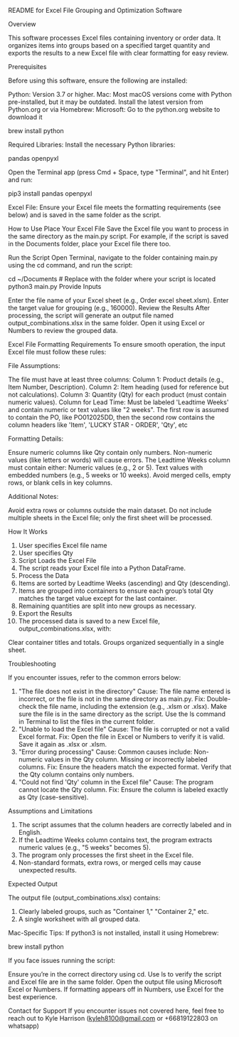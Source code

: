 README for Excel File Grouping and Optimization Software

Overview

This software processes Excel files containing inventory or order data. It organizes items into groups based on a specified target quantity and exports the results to a new Excel file with clear formatting for easy review.

Prerequisites

Before using this software, ensure the following are installed:

Python: Version 3.7 or higher.
Mac: Most macOS versions come with Python pre-installed, but it may be outdated. Install the latest version from Python.org or via Homebrew:
Microsoft: Go to the python.org website to download it

brew install python

Required Libraries:
Install the necessary Python libraries:

pandas
openpyxl

Open the Terminal app (press Cmd + Space, type "Terminal", and hit Enter) and run:

pip3 install pandas openpyxl

Excel File: Ensure your Excel file meets the formatting requirements (see below) and is saved in the same folder as the script.

How to Use
Place Your Excel File
Save the Excel file you want to process in the same directory as the main.py script. For example, if the script is saved in the Documents folder, place your Excel file there too.

Run the Script
Open Terminal, navigate to the folder containing main.py using the cd command, and run the script:

cd ~/Documents  # Replace with the folder where your script is located
python3 main.py
Provide Inputs

Enter the file name of your Excel sheet (e.g., Order excel sheet.xlsm).
Enter the target value for grouping (e.g., 160000).
Review the Results
After processing, the script will generate an output file named output_combinations.xlsx in the same folder. Open it using Excel or Numbers to review the grouped data.

Excel File Formatting Requirements
To ensure smooth operation, the input Excel file must follow these rules:

File Assumptions:

The file must have at least three columns:
Column 1: Product details (e.g., Item Number, Description).
Column 2: Item heading (used for reference but not calculations).
Column 3: Quantity (Qty) for each product (must contain numeric values).
Column for Lead Time: Must be labeled 'Leadtime Weeks' and contain numeric or text values like "2 weeks".
The first row is assumed to contain the PO, like PO012025DD, then the second row contains the column headers like 'Item', 'LUCKY STAR - ORDER', 'Qty', etc

Formatting Details:

Ensure numeric columns like Qty contain only numbers. Non-numeric values (like letters or words) will cause errors.
The Leadtime Weeks column must contain either:
Numeric values (e.g., 2 or 5).
Text values with embedded numbers (e.g., 5 weeks or 10 weeks).
Avoid merged cells, empty rows, or blank cells in key columns.

Additional Notes:

Avoid extra rows or columns outside the main dataset.
Do not include multiple sheets in the Excel file; only the first sheet will be processed.

How It Works

1. User specifies Excel file name
2. User specifies Qty
3. Script Loads the Excel File
4. The script reads your Excel file into a Python DataFrame.
5. Process the Data
6. Items are sorted by Leadtime Weeks (ascending) and Qty (descending).
7. Items are grouped into containers to ensure each group’s total Qty matches the target value except for the last container.
8. Remaining quantities are split into new groups as necessary.
9. Export the Results
10. The processed data is saved to a new Excel file, output_combinations.xlsx, with:

Clear container titles and totals.
Groups organized sequentially in a single sheet.

Troubleshooting

If you encounter issues, refer to the common errors below:

1. "The file does not exist in the directory"
Cause: The file name entered is incorrect, or the file is not in the same directory as main.py.
Fix:
Double-check the file name, including the extension (e.g., .xlsm or .xlsx).
Make sure the file is in the same directory as the script. Use the ls command in Terminal to list the files in the current folder.
2. "Unable to load the Excel file"
Cause: The file is corrupted or not a valid Excel format.
Fix:
Open the file in Excel or Numbers to verify it is valid.
Save it again as .xlsx or .xlsm.
3. "Error during processing"
Cause: Common causes include:
Non-numeric values in the Qty column.
Missing or incorrectly labeled columns.
Fix:
Ensure the headers match the expected format.
Verify that the Qty column contains only numbers.
4. "Could not find 'Qty' column in the Excel file"
Cause: The program cannot locate the Qty column.
Fix:
Ensure the column is labeled exactly as Qty (case-sensitive).

Assumptions and Limitations
1. The script assumes that the column headers are correctly labeled and in English.
2. If the Leadtime Weeks column contains text, the program extracts numeric values (e.g., "5 weeks" becomes 5).
3. The program only processes the first sheet in the Excel file.
4. Non-standard formats, extra rows, or merged cells may cause unexpected results.

Expected Output

The output file (output_combinations.xlsx) contains:

1. Clearly labeled groups, such as "Container 1," "Container 2," etc.
2. A single worksheet with all grouped data.

Mac-Specific Tips:
If python3 is not installed, install it using Homebrew:

brew install python

If you face issues running the script:

Ensure you’re in the correct directory using cd.
Use ls to verify the script and Excel file are in the same folder.
Open the output file using Microsoft Excel or Numbers. If formatting appears off in Numbers, use Excel for the best experience.

Contact for Support
If you encounter issues not covered here, feel free to reach out to Kyle Harrison (kyleh8100@gmail.com or +66819122803 on whatsapp)
